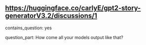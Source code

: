 ## https://huggingface.co/carlyE/gpt2-story-generatorV3.2/discussions/1

contains_question: yes

question_part: How come all your models output like that?